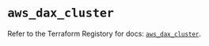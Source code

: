 # `aws_dax_cluster`

Refer to the Terraform Registory for docs: [`aws_dax_cluster`](https://registry.terraform.io/providers/hashicorp/aws/5.15.0/docs/resources/dax_cluster).
